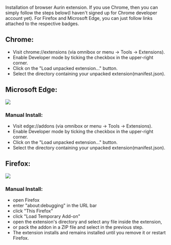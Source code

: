 Installation of browser Aurin extension. If you use Chrome, then you can simply follow the steps below(I haven't signed up for Chrome developer account yet). For Firefox and Microsoft Edge, you can just follow links attached to the respective badges.

## Chrome:

* Visit chrome://extensions (via omnibox or menu -> Tools -> Extensions).
* Enable Developer mode by ticking the checkbox in the upper-right corner.
* Click on the "Load unpacked extension..." button.
* Select the directory containing your unpacked extension(manifest.json).

## Microsoft Edge:

<a href="https://microsoftedge.microsoft.com/addons/detail/aurin/chbdgmakgdbpfjpbjnalknmkjcneicnk"><img src="https://user-images.githubusercontent.com/11660256/111323589-4f4c7c00-866a-11eb-80ff-da7de777d7c0.png"></a>

### Manual Install:

* Visit edge://addons (via omnibox or menu -> Tools -> Extensions).
* Enable Developer mode by ticking the checkbox in the upper-right corner.
* Click on the "Load unpacked extension..." button.
* Select the directory containing your unpacked extension(manifest.json).

## Firefox:

<a href="https://addons.mozilla.org/en-US/firefox/addon/aurin/"><img src="https://raw.githubusercontent.com/Aurin-Arch-Linix/Aurin/main/Aurin_Extension/icons/get-the-addon.png"></a>

### Manual Install:

* open Firefox
* enter "about:debugging" in the URL bar
* click "This Firefox"
* click "Load Temporary Add-on"
* open the extension's directory and select any file inside the extension,
* or pack the addon in a ZIP file and select in the previous step.
* The extension installs and remains installed until you remove it or restart Firefox.
